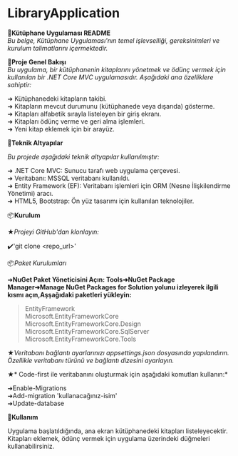 # LibraryApplication

🌟**Kütüphane Uygulaması README**<br>
*Bu belge, Kütüphane Uygulaması'nın temel işlevselliği, gereksinimleri ve kurulum talimatlarını içermektedir.*<br>

🌟**Proje Genel Bakışı**<br>
*Bu uygulama, bir kütüphanenin kitaplarını yönetmek ve ödünç vermek için kullanılan bir .NET Core MVC uygulamasıdır. Aşağıdaki ana özelliklere sahiptir:*<br>

➜  Kütüphanedeki kitapların takibi.<br>
➜  Kitapların mevcut durumunu (kütüphanede veya dışarıda) gösterme.<br>
➜  Kitapları alfabetik sırayla listeleyen bir giriş ekranı.<br>
➜  Kitapları ödünç verme ve geri alma işlemleri.<br>
➜  Yeni kitap eklemek için bir arayüz.<br>

🌟**Teknik Altyapılar**<br>

*Bu projede aşağıdaki teknik altyapılar kullanılmıştır:*<br>

➜ .NET Core MVC: Sunucu tarafı web uygulama çerçevesi.<br>
➜ Veritabanı: MSSQL veritabanı kullanıldı.<br>
➜ Entity Framework (EF): Veritabanı işlemleri için ORM (Nesne İlişkilendirme Yönetimi) aracı.<br>
➜ HTML5, Bootstrap: Ön yüz tasarımı için kullanılan teknolojiler.<br>

📦**Kurulum**<br>

★*Projeyi GitHub'dan klonlayın:*

✔️'git clone <repo_url>'

📦*Paket Kurulumları*<br>

➜**NuGet Paket Yöneticisini Açın: Tools➜NuGet Package Manager➜Manage NuGet Packages for Solution  yolunu izleyerek ilgili kısmı açın,Aşşağıdaki paketleri yükleyin:**<br>

>EntityFramework<br>
>Microsoft.EntityFrameworkCore<br>
>Microsoft.EntityFrameworkCore.Design<br>
>Microsoft.EntityFrameworkCore.SqlServer<br>
>Microsoft.EntityFrameworkCore.Tools<br>


★*Veritabanı bağlantı ayarlarınızı appsettings.json dosyasında yapılandırın. Özellikle veritabanı türünü  ve bağlantı dizesini ayarlayın.*

★* Code-first ile veritabanını oluşturmak için aşağıdaki komutları kullanın:*

➜Enable-Migrations<br>
➜Add-migration 'kullanacağınız-isim'<br>
➜Update-database

🌟**Kullanım**<br>

Uygulama başlatıldığında, ana ekran kütüphanedeki kitapları listeleyecektir. Kitapları eklemek, ödünç vermek için uygulama üzerindeki düğmeleri kullanabilirsiniz.

